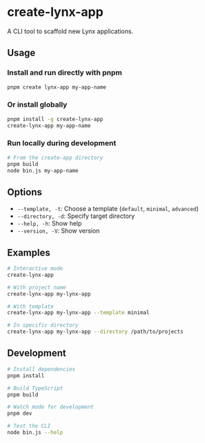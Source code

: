 # create-lynx-app

A CLI tool to scaffold new Lynx applications.

## Usage

### Install and run directly with pnpm

```bash
pnpm create lynx-app my-app-name
```

### Or install globally

```bash
pnpm install -g create-lynx-app
create-lynx-app my-app-name
```

### Run locally during development

```bash
# From the create-app directory
pnpm build
node bin.js my-app-name
```

## Options

- `--template, -t`: Choose a template (`default`, `minimal`, `advanced`)
- `--directory, -d`: Specify target directory
- `--help, -h`: Show help
- `--version, -V`: Show version

## Examples

```bash
# Interactive mode
create-lynx-app

# With project name
create-lynx-app my-lynx-app

# With template
create-lynx-app my-lynx-app --template minimal

# In specific directory
create-lynx-app my-lynx-app --directory /path/to/projects
```

## Development

```bash
# Install dependencies
pnpm install

# Build TypeScript
pnpm build

# Watch mode for development
pnpm dev

# Test the CLI
node bin.js --help
```
